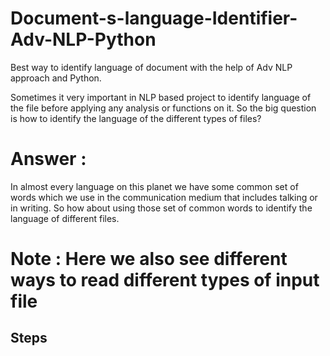# Document-s-language-Identifier-Adv-NLP-Python
Best way to identify language of document with the help of Adv NLP approach and Python.

Sometimes it very important in NLP based project to identify language of the file before applying any analysis or functions on it.
So the big question is how to identify the language of the different types of files?
# Answer :
In almost every language on this planet we have some common set of words which we use in the communication medium that includes talking or in writing.
So how about using those set of common words to identify the language of different files.

# Note : Here we also see different ways to read different types of input file

## Steps

